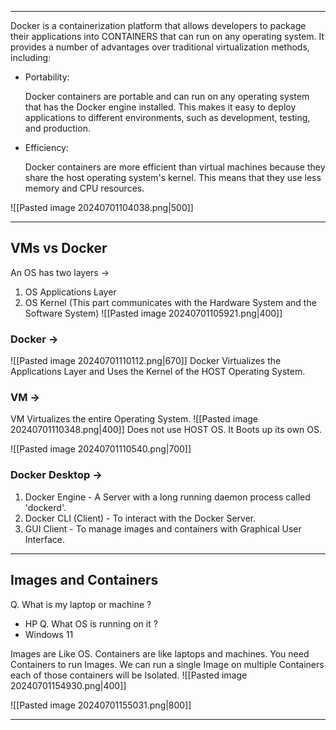 - - -
Docker is a containerization platform that allows developers to package their applications into CONTAINERS that can run on any operating system. It provides a number of advantages over traditional virtualization methods, including:

- Portability:
    
    Docker containers are portable and can run on any operating system that has the Docker engine installed. This makes it easy to deploy applications to different environments, such as development, testing, and production.
    
- Efficiency:
    
    Docker containers are more efficient than virtual machines because they share the host operating system's kernel. This means that they use less memory and CPU resources.

![[Pasted image 20240701104038.png|500]]
- - -
## VMs vs Docker

An OS has two layers ->
1. OS Applications Layer
2. OS Kernel (This part communicates with the Hardware System and the Software System)
![[Pasted image 20240701105921.png|400]]

### Docker ->

![[Pasted image 20240701110112.png|670]]
Docker Virtualizes the Applications Layer and Uses the Kernel of the HOST Operating System.

### VM ->

VM Virtualizes the entire Operating System.
![[Pasted image 20240701110348.png|400]]
Does not use HOST OS. It Boots up its own OS.

![[Pasted image 20240701110540.png|700]]

### Docker Desktop ->
1. Docker Engine - A Server with a long running daemon process called 'dockerd'.
2. Docker CLI (Client)  - To interact with the Docker Server.
3. GUI Client - To manage images and containers with Graphical User Interface.
- - -
## Images and Containers

Q. What is my laptop or machine ?
- HP
Q. What OS is running on it ?
- Windows 11

Images are Like OS. Containers are like laptops and machines.
You need Containers to run Images.
We can run a single Image on multiple Containers each of those containers will be Isolated.
![[Pasted image 20240701154930.png|400]]

 ![[Pasted image 20240701155031.png|800]]
 - - -

